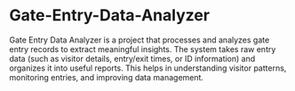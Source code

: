 # Gate-Entry-Data-Analyzer
Gate Entry Data Analyzer is a project that processes and analyzes gate entry records to extract meaningful insights. The system takes raw entry data (such as visitor details, entry/exit times, or ID information) and organizes it into useful reports. This helps in understanding visitor patterns, monitoring entries, and improving data management.
